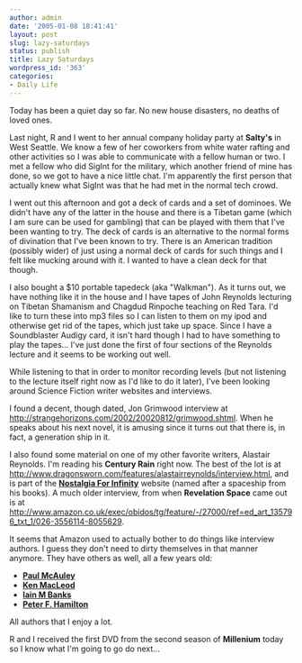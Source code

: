```yaml
---
author: admin
date: '2005-01-08 18:41:41'
layout: post
slug: lazy-saturdays
status: publish
title: Lazy Saturdays
wordpress_id: '363'
categories:
- Daily Life
---
```

<p>Today has been a quiet day so far. No new house disasters, no deaths of loved 
ones.</p>
<p>Last night, R and I went to her annual company holiday party at <b>Salty&#39;s</b> 
in West Seattle. We know a few of her coworkers from white water rafting and 
other activities so I was able to communicate with a fellow human or two. I met 
a fellow who did SigInt for the military, which another friend of mine has done, 
so we got to have a nice little chat. I&#39;m apparently the first person that 
actually knew what SigInt was that he had met in the normal tech crowd.</p>
<p>I went out this afternoon and got a deck of cards and a set of dominoes. We 
didn&#39;t have any of the latter in the house and there is a Tibetan game (which I 
am sure can be used for gambling) that can be played with them that I&#39;ve been 
wanting to try. The deck of cards is an alternative to the normal forms of 
divination that I&#39;ve been known to try. There is an American tradition (possibly 
wider) of just using a normal deck of cards for such things and I felt like 
mucking around with it. I wanted to have a clean deck for that though.</p>
<p>I also bought a $10 portable tapedeck (aka &quot;Walkman&quot;). As it turns out, we 
have nothing like it in the house and I have tapes of John Reynolds lecturing on 
Tibetan Shamanism and Chagdud Rinpoche teaching on Red Tara. I&#39;d like to turn 
these into mp3 files so I can listen to them on my ipod and otherwise get rid of 
the tapes, which just take up space. Since I have a Soundblaster Audigy card, it 
isn&#39;t hard though I had to have something to play the tapes... I&#39;ve just done 
the first of four sections of the Reynolds lecture and it seems to be working 
out well.</p>
<p>While listening to that in order to monitor recording levels (but not 
listening to the lecture itself right now as I&#39;d like to do it later), I&#39;ve been 
looking around Science Fiction writer websites and interviews.</p>
<p>I found a decent, though dated, Jon Grimwood interview at
<a href="http://strangehorizons.com/2002/20020812/grimwood.shtml">
http://strangehorizons.com/2002/20020812/grimwood.shtml</a>. When he speaks 
about his next novel, it is amusing since it turns out that there is, in fact, a 
generation ship in it.</p>
<p>I also found some material on one of my other favorite writers, Alastair 
Reynolds. I&#39;m reading his <b>Century Rain</b> right now. The best of the lot is 
at <a href="http://www.dragonsworn.com/features/alastairreynolds/interview.html">
http://www.dragonsworn.com/features/alastairreynolds/interview.html</a>, and is 
part of the <b>
<a href="http://www.dragonsworn.com/features/alastairreynolds/index.html">
Nostalgia For Infinity</a></b> website (named after a spaceship from his books). 
A much older interview, from when <b>Revelation Space</b> came out is at
<a href="http://www.amazon.co.uk/exec/obidos/tg/feature/-/27000/ref=ed_art_135796_txt_1/026-3556114-8055629">
http://www.amazon.co.uk/exec/obidos/tg/feature/-/27000/ref=ed_art_135796_txt_1/026-3556114-8055629</a>.
</p>
<p>It seems that Amazon used to actually bother to do things like interview 
authors. I guess they don&#39;t need to dirty themselves in that manner anymore. 
They have others as well, all a few years old:</p>
<ul>
	<li><b>
	<a href="http://www.amazon.co.uk/exec/obidos/tg/feature/-/18195/ref=ed_art_135796_txt_1/026-3556114-8055629">
	Paul McAuley</a></b></li>
	<li><b>
	<a href="http://www.amazon.co.uk/exec/obidos/tg/feature/-/18184/ref=ed_art_135796_txt_1/026-3556114-8055629">
	Ken MacLeod</a></b></li>
	<li><b>
	<a href="http://www.amazon.co.uk/exec/obidos/tg/feature/-/67383/ref=ed_art_135796_txt_1/026-3556114-8055629">
	Iain M Banks</a></b></li>
	<li><b>
	<a href="http://www.amazon.co.uk/exec/obidos/tg/feature/-/18189/ref=ed_art_135796_txt_1/026-3556114-8055629">
	Peter F. Hamilton</a></b></li>
</ul>
<p>All authors that I enjoy a lot.</p>
<p>R and I received the first DVD from the second season of <b>Millenium</b> 
today so I know what I&#39;m going to go do next...</p>
